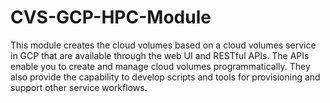 # CVS-GCP-HPC-Module
This module creates the cloud volumes based on a cloud volumes service in GCP that are available through the web UI and RESTful APIs. The APIs enable you to create and manage cloud volumes programmatically. They also provide the capability to develop scripts and tools for provisioning and support other service workflows.
